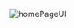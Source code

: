 ![homePageUI](https://user-images.githubusercontent.com/32739956/188436277-8a4e6b66-d5b8-4bd3-ae17-710c03bbcb07.gif)
